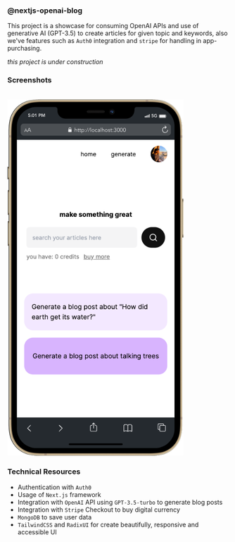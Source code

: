 ### @nextjs-openai-blog

<!-- <h1 align="center">
  <img align="center" width ='80px' src="./app/assets/images/logo.png" alt="logo">
</h1> -->

This project is a showcase for consuming OpenAI APIs and use of generative AI (GPT-3.5) to create articles for
given topic and keywords, also we've features such as `Auth0` integration and `stripe` for handling in app-purchasing.

_this project is under construction_

### Screenshots
<br/>
<img src="docs/images/mobile_screenshot.png" width="400"/>
<br/>

### Technical Resources

- Authentication with `Auth0`
- Usage of `Next.js` framework
- Integration with `OpenAI` API using `GPT-3.5-turbo` to generate blog posts
- Integration with `Stripe` Checkout to buy digital currency
- `MongoDB` to save user data
- `TailwindCSS` and `RadixUI` for create beautifully, responsive and accessible UI

